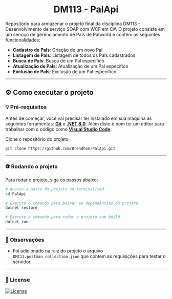 <h1 align="center">DM113 - PalApi</h1>

Repositório para armazenar o projeto final da disciplina DM113 - Desenvolvimento de serviço SOAP com WCF em C#. O projeto consiste em um serviço de gerenciamento de Pals de Palworld e contém as seguintes funcionalidades:

- **Cadastro de Pals**: Criação de um novo Pal
- **Listagem de Pals**: Listagem de todos os Pals cadastrados
- **Busca de Pals**: Busca de um Pal específico
- **Atualização de Pals**: Atualização de um Pal específico
- **Exclusão de Pals**: Exclusão de um Pal específico

---

## ⚙️ Como executar o projeto

### 💡 Pré-requisitos

Antes de começar, você vai precisar ter instalado em sua máquina as seguintes ferramentas:
**[Git](https://git-scm.com)** e **[.NET 8.0](https://dotnet.microsoft.com/download/dotnet/8.0)**. Além disto é bom ter um editor para trabalhar com o código como **[Visual Studio Code](https://code.visualstudio.com/)**.

Clone o repositório do projeto

```bash
git clone https://github.com/Brendhon/PalApi.git
```

---

### ⚽ Rodando o projeto 

Para rodar o projeto, siga os passos abaixo:

```bash
# Acesse a pasta do projeto no terminal/cmd
cd PalApi

# Execute o comando para baixar as dependências do projeto
dotnet restore

# Execute o comando para rodar o projeto com build
dotnet run
```

---

### 👀 Observações

- Foi adicionado na raiz do projeto o arquivo `DM113.postman_collection.json` que contém as requisições para testar o servidor.

---

### 📝 License
[![License](https://img.shields.io/github/license/Brendhon/Pokedex?style=plastic)](http://badges.mit-license.org)
